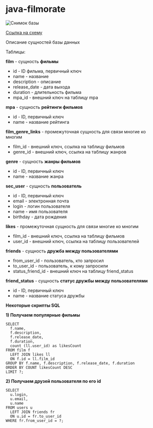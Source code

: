 # java-filmorate

![Снимок базы](https://user-images.githubusercontent.com/23657190/180660600-8afb5d58-35bd-43e4-8334-10173a2508f9.PNG)

[Ссылка на схему](https://dbdiagram.io/d/62dd153c0d66c746553aa527)

Описание сущностей базы данных

Таблицы:

**film** - сущность **фильмы**
* id - ID фильма, первичный ключ
* name - название
* description - описание
* release_date - дата выхода
* duration - длительность фильма
* mpa_id - внешний ключ на таблицу mpa

**mpa** - сущность **рейтинги фильмов**
* id - ID, первичный ключ
* name - название рейтинга

**film_genre_links** - промежуточная сущность для связи многие ко многим
* film_id - внешний ключ, ссылка на таблицу фильмов
* genre_id - внешний ключ, ссылка на таблицу жанров

**genre** - сущность **жанры фильмов**
* id - ID, первичный ключ
* name - название жанра

**sec_user** - сущность **пользователь**
* id - ID, первичный ключ
* email - электронная почта
* login - логин пользователя
* name - имя пользователя
* birthday - дата рождения

**likes** - промежуточная сущность для связи многие ко многим
* film_id - внешний ключ, ссылка на таблицу фильмов
* user_id - внешний ключ, ссылка на таблицу пользователей

**friends** - сущность **дружба между пользователями**
* from_user_id - пользователь, кто запросил
* to_user_id - пользователь, к кому запросили
* status_friend_id - внешний ключ на таблицу friend_status

**friend_status** - сущность **статус дружбы между пользователями**
* id - ID, первичный ключ
* name - название статуса дружбы

**Некоторые скрипты SQL**

**1) Получаем популярные фильмы**

    SELECT 
      f.name, 
      f.description, 
      f.release_date, 
      f.duration,
      count (ll.user_id) as likesCount
    FROM film f
      LEFT JOIN likes ll 
      ON f.id = ll.film_id
    GROUP BY f.name, f.description, f.release_date, f.duration
    ORDER BY COUNT likesCount DESC
    LIMIT ?;

**2) Получаем друзей пользователя по его id**

    SELECT 
      u.login, 
      u.email, 
      u.name
    FROM users u
      LEFT JOIN friends fr 
      ON u.id = fr.to_user_id
    WHERE fr.from_user_id = ?;
